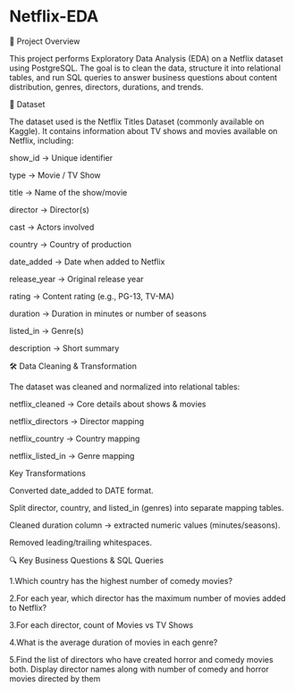 # Netflix-EDA

📌 Project Overview

This project performs Exploratory Data Analysis (EDA) on a Netflix dataset using PostgreSQL.
The goal is to clean the data, structure it into relational tables, and run SQL queries to 
answer business questions about content distribution, genres, directors, durations, and trends.



📂 Dataset

The dataset used is the Netflix Titles Dataset (commonly available on Kaggle).
It contains information about TV shows and movies available on Netflix, including:

show_id → Unique identifier

type → Movie / TV Show

title → Name of the show/movie

director → Director(s)

cast → Actors involved

country → Country of production

date_added → Date when added to Netflix

release_year → Original release year

rating → Content rating (e.g., PG-13, TV-MA)

duration → Duration in minutes or number of seasons

listed_in → Genre(s)

description → Short summary




🛠 Data Cleaning & Transformation

The dataset was cleaned and normalized into relational tables:

netflix_cleaned → Core details about shows & movies

netflix_directors → Director mapping

netflix_country → Country mapping

netflix_listed_in → Genre mapping

Key Transformations

Converted date_added to DATE format.

Split director, country, and listed_in (genres) into separate mapping tables.

Cleaned duration column → extracted numeric values (minutes/seasons).

Removed leading/trailing whitespaces.




🔍 Key Business Questions & SQL Queries

1.Which country has the highest number of comedy movies?

2.For each year, which director has the maximum number of movies added to Netflix?

3.For each director, count of Movies vs TV Shows

4.What is the average duration of movies in each genre?

5.Find the list of directors who have created horror and comedy movies both.
Display director names along with number of comedy and horror movies directed by them
